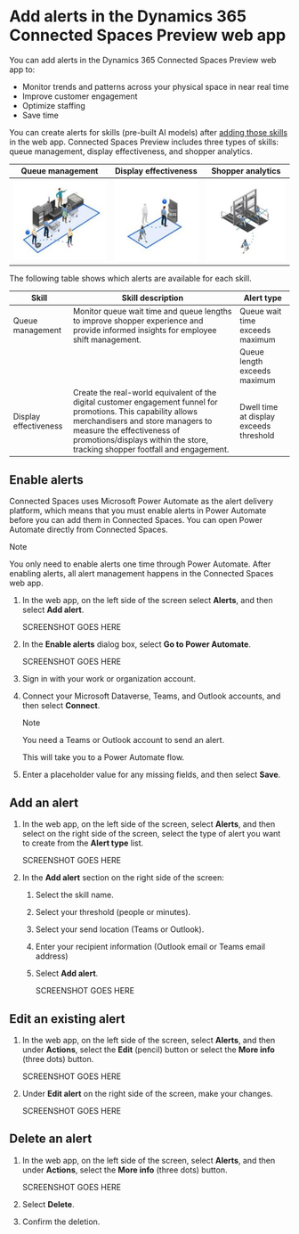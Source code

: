 # Add alerts in the Dynamics 365 Connected Spaces Preview web app

You can add alerts in the Dynamics 365 Connected Spaces Preview web app to:

- Monitor trends and patterns across your physical space in near real time
- Improve customer engagement
- Optimize staffing
- Save time

You can create alerts for skills (pre-built AI models) after [adding those skills](cameras-add-skills.md) in the web app. Connected Spaces Preview includes three types of skills: queue management, display effectiveness, and shopper analytics.

|Queue management|Display effectiveness|Shopper analytics|
|-------------------------|-------------------------|-------------------------|
|![Illustration of queue management skill.](media/queue-management-skill.JPG "Illustration of queue management skill")|![Illustration of display effectiveness skill.](media/display-effectiveness-skill.JPG "Illustration of display effectiveness skill")|![Illustration of shopper analytics skill.](media/shopper-analytics-skill.JPG "Illustration of shopper analytics skill")|

The following table shows which alerts are available for each skill.

|Skill|Skill description|Alert type|
|-----------------------|---------------------------------------------|----------------------------------|
|Queue management|Monitor queue wait time and queue lengths to improve shopper experience and provide informed insights for employee shift management.|Queue wait time exceeds maximum|
|||Queue length exceeds maximum|
|Display effectiveness|Create the real-world equivalent of the digital customer engagement funnel for promotions. This capability allows merchandisers and store managers to measure the effectiveness of promotions/displays within the store, tracking shopper footfall and engagement.|Dwell time at display exceeds threshold|

## Enable alerts

Connected Spaces uses Microsoft Power Automate as the alert delivery platform, which means that you must enable alerts in  Power Automate before you can add them in Connected Spaces. You can open Power Automate directly from Connected Spaces.

> [!NOTE]
> You only need to enable alerts one time through Power Automate. After enabling alerts, all alert management happens in the Connected Spaces web app. 

1. In the web app, on the left side of the screen select **Alerts**, and then select **Add alert**.

    SCREENSHOT GOES HERE

2. In the **Enable alerts** dialog box, select **Go to Power Automate**. 

    SCREENSHOT GOES HERE
    
3. Sign in with your work or organization account.

4. Connect your Microsoft Dataverse, Teams, and Outlook accounts, and then select **Connect**.

    > [!NOTE]
    > You need a Teams or Outlook account to send an alert.

    This will take you to a Power Automate flow.
    
5. Enter a placeholder value for any missing fields, and then select **Save**.

## Add an alert

1. In the web app, on the left side of the screen, select **Alerts**, and then select on the right side of the screen, select the type of alert you want to create from the **Alert type** list.

    SCREENSHOT GOES HERE
    
2. In the **Add alert** section on the right side of the screen:

    1. Select the skill name.
    2. Select your threshold (people or minutes).
    3. Select your send location (Teams or Outlook).
    4. Enter your recipient information (Outlook email or Teams email address)
    5. Select **Add alert**.

        SCREENSHOT GOES HERE
        
## Edit an existing alert

1. In the web app, on the left side of the screen, select **Alerts**, and then under **Actions**, select the **Edit** (pencil) button or select the **More info** (three dots) button. 

    SCREENSHOT GOES HERE

2. Under **Edit alert** on the right side of the screen, make your changes.

    SCREENSHOT GOES HERE
    

## Delete an alert

1. In the web app, on the left side of the screen, select **Alerts**, and then under **Actions**, select the **More info** (three dots) button. 

    SCREENSHOT GOES HERE
    
2. Select **Delete**. 

3. Confirm the deletion.

